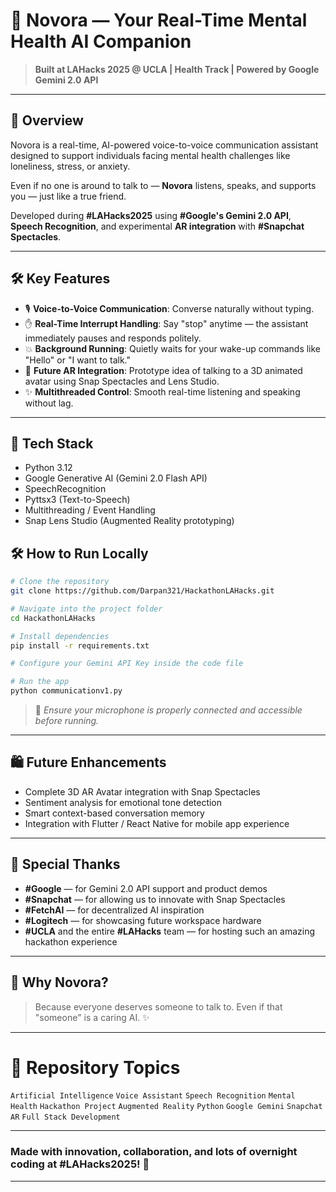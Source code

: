 # 🎤 Novora — Your Real-Time Mental Health AI Companion

> **Built at LAHacks 2025 @ UCLA | Health Track | Powered by Google Gemini 2.0 API**

---

## 🌟 Overview

Novora is a real-time, AI-powered voice-to-voice communication assistant designed to support individuals facing mental health challenges like loneliness, stress, or anxiety.

Even if no one is around to talk to — **Novora** listens, speaks, and supports you — just like a true friend.

Developed during **#LAHacks2025** using **#Google's Gemini 2.0 API**, **Speech Recognition**, and experimental **AR integration** with **#Snapchat Spectacles**.

---

## 🛠️ Key Features

- 🎙️ **Voice-to-Voice Communication**: Converse naturally without typing.
- ✋ **Real-Time Interrupt Handling**: Say "stop" anytime — the assistant immediately pauses and responds politely.
- 💥 **Background Running**: Quietly waits for your wake-up commands like "Hello" or "I want to talk."
- 🌟 **Future AR Integration**: Prototype idea of talking to a 3D animated avatar using Snap Spectacles and Lens Studio.
- ✨ **Multithreaded Control**: Smooth real-time listening and speaking without lag.

---

## 🚀 Tech Stack

- Python 3.12
- Google Generative AI (Gemini 2.0 Flash API)
- SpeechRecognition
- Pyttsx3 (Text-to-Speech)
- Multithreading / Event Handling
- Snap Lens Studio (Augmented Reality prototyping)

## 🛠️ How to Run Locally

```bash
# Clone the repository
git clone https://github.com/Darpan321/HackathonLAHacks.git

# Navigate into the project folder
cd HackathonLAHacks

# Install dependencies
pip install -r requirements.txt

# Configure your Gemini API Key inside the code file

# Run the app
python communicationv1.py
```

> 💬 *Ensure your microphone is properly connected and accessible before running.*

---

## 🛍️ Future Enhancements

- Complete 3D AR Avatar integration with Snap Spectacles
- Sentiment analysis for emotional tone detection
- Smart context-based conversation memory
- Integration with Flutter / React Native for mobile app experience

---

## 🙏 Special Thanks

- **#Google** — for Gemini 2.0 API support and product demos
- **#Snapchat** — for allowing us to innovate with Snap Spectacles
- **#FetchAI** — for decentralized AI inspiration
- **#Logitech** — for showcasing future workspace hardware
- **#UCLA** and the entire **#LAHacks** team — for hosting such an amazing hackathon experience

---

## 🧐 Why Novora?

> Because everyone deserves someone to talk to. Even if that "someone" is a caring AI. ✨

---

# 🏰 Repository Topics

`Artificial Intelligence` `Voice Assistant` `Speech Recognition` `Mental Health` `Hackathon Project` `Augmented Reality` `Python` `Google Gemini` `Snapchat AR` `Full Stack Development`

---

### Made with innovation, collaboration, and lots of overnight coding at #LAHacks2025! 🚀

---

